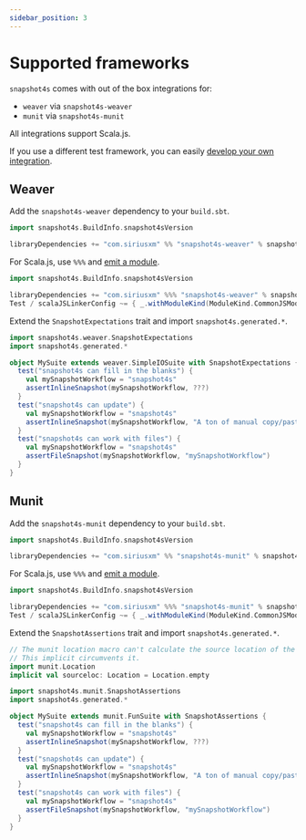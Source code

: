 ```yaml
---
sidebar_position: 3
---
```

# Supported frameworks

`snapshot4s` comes with out of the box integrations for:
 - `weaver` via `snapshot4s-weaver`
 - `munit` via `snapshot4s-munit`

All integrations support Scala.js.

If you use a different test framework, you can easily [develop your own integration](contributing/supporting-a-test-framework.md).

## Weaver

Add the `snapshot4s-weaver` dependency to your `build.sbt`.

```scala
import snapshot4s.BuildInfo.snapshot4sVersion

libraryDependencies += "com.siriusxm" %% "snapshot4s-weaver" % snapshot4sVersion % Test
```

For Scala.js, use `%%%` and [emit a module][Scala.js modules].
```scala
import snapshot4s.BuildInfo.snapshot4sVersion

libraryDependencies += "com.siriusxm" %%% "snapshot4s-weaver" % snapshot4sVersion % Test
Test / scalaJSLinkerConfig ~= { _.withModuleKind(ModuleKind.CommonJSModule) }
```

Extend the `SnapshotExpectations` trait and import `snapshot4s.generated.*`.

```scala mdoc
import snapshot4s.weaver.SnapshotExpectations
import snapshot4s.generated.*

object MySuite extends weaver.SimpleIOSuite with SnapshotExpectations {
  test("snapshot4s can fill in the blanks") {
    val mySnapshotWorkflow = "snapshot4s"
    assertInlineSnapshot(mySnapshotWorkflow, ???)
  }
  test("snapshot4s can update") {
    val mySnapshotWorkflow = "snapshot4s"
    assertInlineSnapshot(mySnapshotWorkflow, "A ton of manual copy/pasting")
  }
  test("snapshot4s can work with files") {
    val mySnapshotWorkflow = "snapshot4s"
    assertFileSnapshot(mySnapshotWorkflow, "mySnapshotWorkflow")
  }
}
```

## Munit
Add the `snapshot4s-munit` dependency to your `build.sbt`.

```scala
import snapshot4s.BuildInfo.snapshot4sVersion

libraryDependencies += "com.siriusxm" %% "snapshot4s-munit" % snapshot4sVersion % Test
```

For Scala.js, use `%%%` and [emit a module][Scala.js modules].
```scala
import snapshot4s.BuildInfo.snapshot4sVersion

libraryDependencies += "com.siriusxm" %%% "snapshot4s-munit" % snapshot4sVersion % Test
Test / scalaJSLinkerConfig ~= { _.withModuleKind(ModuleKind.CommonJSModule) }
```

Extend the `SnapshotAssertions` trait and import `snapshot4s.generated.*`.

```scala mdoc:invisible:reset
// The munit location macro can't calculate the source location of the md file.
// This implicit circumvents it.
import munit.Location
implicit val sourceloc: Location = Location.empty
```

```scala mdoc
import snapshot4s.munit.SnapshotAssertions
import snapshot4s.generated.*

object MySuite extends munit.FunSuite with SnapshotAssertions {
  test("snapshot4s can fill in the blanks") {
    val mySnapshotWorkflow = "snapshot4s"
    assertInlineSnapshot(mySnapshotWorkflow, ???)
  }
  test("snapshot4s can update") {
    val mySnapshotWorkflow = "snapshot4s"
    assertInlineSnapshot(mySnapshotWorkflow, "A ton of manual copy/pasting")
  }
  test("snapshot4s can work with files") {
    val mySnapshotWorkflow = "snapshot4s"
    assertFileSnapshot(mySnapshotWorkflow, "mySnapshotWorkflow")
  }
}
```
[Scala.js modules]: https://www.scala-js.org/doc/project/module.html
